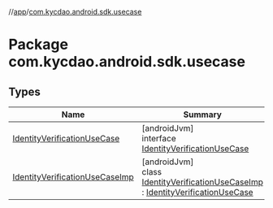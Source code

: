 //[app](../../index.md)/[com.kycdao.android.sdk.usecase](index.md)

# Package com.kycdao.android.sdk.usecase

## Types

| Name | Summary |
|---|---|
| [IdentityVerificationUseCase](-identity-verification-use-case/index.md) | [androidJvm]<br>interface [IdentityVerificationUseCase](-identity-verification-use-case/index.md) |
| [IdentityVerificationUseCaseImp](-identity-verification-use-case-imp/index.md) | [androidJvm]<br>class [IdentityVerificationUseCaseImp](-identity-verification-use-case-imp/index.md) : [IdentityVerificationUseCase](-identity-verification-use-case/index.md) |
